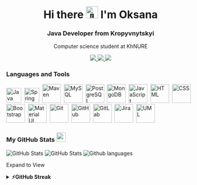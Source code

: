 <div align="center">
  <h1>Hi there <img src="https://raw.githubusercontent.com/Tarikul-Islam-Anik/Animated-Fluent-Emojis/master/Emojis/Hand%20gestures/Waving%20Hand.png" alt="👋" width="32" height="32" />
  I'm Oksana</h1>
  <h3>Java Developer from Kropyvnytskyi</h3>
  <p>Computer science student at KhNURE</p>
</div>

<div align="center">
  <a href="https://t.me/vykssy"> 
    <img src="https://img.shields.io/badge/Telegram-blue?style=for-the-badge&logo=telegram&logoColor=white">
  </a>
  <a href="https://www.linkedin.com/in/oksana-vykhryst-1458b5193"> 
    <img src="https://img.shields.io/badge/LinkedIn-blue?style=for-the-badge&logo=linkedin&logoColor=white">
  </a>
  <a href="https://www.instagram.com/vykssy/"> 
    <img src="https://img.shields.io/badge/Instagram-blue?style=for-the-badge&logo=instagram&logoColor=white">
  </a>
</div>

### Languages and Tools
<img src="https://cdn.jsdelivr.net/gh/devicons/devicon@latest/icons/java/java-original-wordmark.svg" title="Java" width="40" height="40"/>&nbsp;
<img src="https://cdn.jsdelivr.net/gh/devicons/devicon@latest/icons/spring/spring-original.svg" title="Spring" width="40" height="40"/>&nbsp;
<img src="https://cdn.jsdelivr.net/gh/devicons/devicon@latest/icons/maven/maven-original.svg"
title="Maven" width="50" height="50"/>&nbsp;
<img src="https://cdn.jsdelivr.net/gh/devicons/devicon@latest/icons/mysql/mysql-original-wordmark.svg" title="MySQL" width="50" height="50"/>&nbsp;
<img src="https://cdn.jsdelivr.net/gh/devicons/devicon@latest/icons/postgresql/postgresql-original-wordmark.svg" title="PostgreSQL" width="50" height="50"/>&nbsp;
<img src="https://cdn.jsdelivr.net/gh/devicons/devicon@latest/icons/mongodb/mongodb-original-wordmark.svg" title="MongoDB" width="50" height="50"/>&nbsp;
<img src="https://cdn.jsdelivr.net/gh/devicons/devicon@latest/icons/javascript/javascript-original.svg"  title="JavaScript" width="50" height="50"/>&nbsp;
<img src="https://cdn.jsdelivr.net/gh/devicons/devicon@latest/icons/html5/html5-original-wordmark.svg" title="HTML" width="50" height="50"/>&nbsp;
<img src="https://cdn.jsdelivr.net/gh/devicons/devicon@latest/icons/css3/css3-original-wordmark.svg" title="CSS" width="50" height="50"/>&nbsp;
<img src="https://cdn.jsdelivr.net/gh/devicons/devicon@latest/icons/bootstrap/bootstrap-original.svg" title="Bootstrap" width="50" height="50"/>&nbsp;
<img src="https://cdn.jsdelivr.net/gh/devicons/devicon@latest/icons/materialui/materialui-original.svg" title="Material UI" width="50" height="50"/>&nbsp;
<img src="https://cdn.jsdelivr.net/gh/devicons/devicon@latest/icons/git/git-original.svg" title="Git" width="50" height="50"/>&nbsp;
<img src="https://cdn.jsdelivr.net/gh/devicons/devicon@latest/icons/github/github-original.svg" title="GitHub" width="50" height="50"/>&nbsp;
<img src="https://cdn.jsdelivr.net/gh/devicons/devicon@latest/icons/gitlab/gitlab-original.svg" title="GitLab" width="50" height="50"/>&nbsp;
<img src="https://cdn.jsdelivr.net/gh/devicons/devicon@latest/icons/jira/jira-original-wordmark.svg" title="Jira" width="50" height="50"/>&nbsp;
<img src="https://cdn.jsdelivr.net/gh/devicons/devicon@latest/icons/unifiedmodelinglanguage/unifiedmodelinglanguage-original.svg" title="UML" width="50" height="50"/>&nbsp;

### My GitHub Stats <img src="https://i.pinimg.com/originals/65/c4/f4/65c4f452571be1261e9c623f7da488ac.gif" width="25px">
<div>
  <img align="center" src="http://github-profile-summary-cards.vercel.app/api/cards/profile-details?username=vykhryst&theme=buefy&border=false" alt="GitHub Stats" />
  <img align="center" src="https://github-readme-stats.vercel.app/api?username=vykhryst&theme=buefy&show_icons=true&hide_border=true&count_private=true" alt="GitHub Stats" />
  <img align="center" src="https://github-readme-stats.vercel.app/api/top-langs/?username=vykhryst&theme=buefy&show_icons=true&hide_border=true&layout=compact" alt="Github languages" />  
</div>

Expand to View
<details>
  <summary><b>⚡️GitHub Streak</b></summary>
  <img align="center" src="https://github-readme-streak-stats.herokuapp.com/?user=vykhryst&theme=buefy&hide_border=true" alt="GitHub Streak" />
</details>
<!-- <details>
  <summary><b>:zap: Recent GitHub Activity</b></summary>
  <br/>
   <img alt="Gift' Activity Graph" src="https://github-readme-activity-graph.vercel.app/graph?username=vykhryst&bg_color=ffffff&color=01003d&line=4600c7&point=403d3d&area=true&hide_border=true)](https://github.com/ashutosh00710/github-readme-activity-graph" />
  <br/>
</details> -->







<!--
**vykhryst/vykhryst** is a ✨ _special_ ✨ repository because its `README.md` (this file) appears on your GitHub profile.

Here are some ideas to get you started:

- 🔭 I’m currently working on ...
- 🌱 I’m currently learning ...
- 👯 I’m looking to collaborate on ...
- 🤔 I’m looking for help with ...
- 💬 Ask me about ...
- 📫 How to reach me: ...
- 😄 Pronouns: ...
- ⚡ Fun fact: ...
-->
